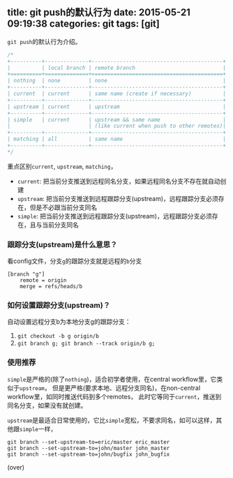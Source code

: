 ﻿title: git push的默认行为
date: 2015-05-21 09:19:38
categories: git
tags: [git]
---

`git push`的默认行为介绍。

<!-- more -->


```c
/*
+----------+--------------+------------------------------------------+
|          | local branch | remote branch                            |
+==========+==============+==========================================+
| nothing  | none         | none                                     |
+----------+--------------+------------------------------------------+
| current  | current      | same name (create if necessary)          |
+----------+--------------+------------------------------------------+
| upstream | current      | upstream                                 |
+----------+--------------+------------------------------------------+
| simple   | current      | upstream && same name                    |
|                         | (like current when push to other remotes)|
+----------+--------------+------------------------------------------+
| matching | all          | same name                                |
+----------+--------------+------------------------------------------+
*/
```

重点区别`current`, `upstream`, `matching`，

- `current`: 把当前分支推送到远程同名分支，如果远程同名分支不存在就自动创建
- `upstream`: 把当前分支推送到远程跟踪分支(upstream)，远程跟踪分支必须存在，但是不必跟当前分支同名
- `simple`: 把当前分支推送到远程跟踪分支(upstream)，远程跟踪分支必须存在，且与当前分支同名

### 跟踪分支(upstream)是什么意思？

看config文件，分支`g`的跟踪分支就是远程的`b`分支
```
[branch "g"]
	remote = origin
	merge = refs/heads/b
```

### 如何设置跟踪分支(upstream)？

自动设置远程分支b为本地分支g的跟踪分支：

1. `git checkout -b g origin/b`
2. `git branch g; git branch --track origin/b g;`

### 使用推荐

`simple`是严格的(除了`nothing`)，适合初学者使用，在central workflow里，它类似于`upstream`，
但是更严格(要求本地、远程分支同名)，在non-central workflow里，如同时推送代码到多个remotes，
此时它等同于`current`，推送到同名分支，如果没有就创建。

`upstream`是最适合日常使用的，它比`simple`宽松，不要求同名，如可以这样，其他跟`simple`一样，

```
git branch --set-upstream-to=eric/master eric_master
git branch --set-upstream-to=john/master john_master
git branch --set-upstream-to=john/bugfix john_bugfix
```

(over)
